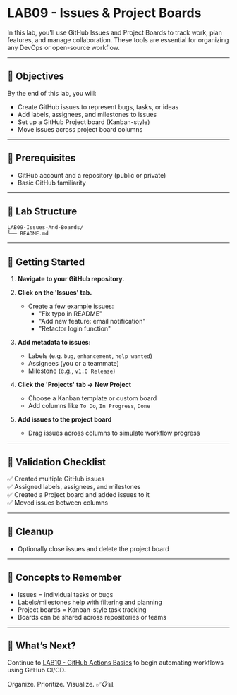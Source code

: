 # LAB09 - Issues & Project Boards

In this lab, you'll use GitHub Issues and Project Boards to track work, plan features, and manage collaboration. These tools are essential for organizing any DevOps or open-source workflow.

---

## 🎯 Objectives

By the end of this lab, you will:
- Create GitHub issues to represent bugs, tasks, or ideas
- Add labels, assignees, and milestones to issues
- Set up a GitHub Project board (Kanban-style)
- Move issues across project board columns

---

## 🧰 Prerequisites

- GitHub account and a repository (public or private)
- Basic GitHub familiarity

---

## 📁 Lab Structure

```
LAB09-Issues-And-Boards/
└── README.md
```

---

## 🚀 Getting Started

1. **Navigate to your GitHub repository.**
2. **Click on the 'Issues' tab.**
   - Create a few example issues:
     - "Fix typo in README"
     - "Add new feature: email notification"
     - "Refactor login function"

3. **Add metadata to issues:**
   - Labels (e.g. `bug`, `enhancement`, `help wanted`)
   - Assignees (you or a teammate)
   - Milestone (e.g., `v1.0 Release`)

4. **Click the 'Projects' tab → New Project**
   - Choose a Kanban template or custom board
   - Add columns like `To Do`, `In Progress`, `Done`

5. **Add issues to the project board**
   - Drag issues across columns to simulate workflow progress

---

## 🧪 Validation Checklist

✅ Created multiple GitHub issues  
✅ Assigned labels, assignees, and milestones  
✅ Created a Project board and added issues to it  
✅ Moved issues between columns

---

## 🧹 Cleanup
- Optionally close issues and delete the project board

---

## 🧠 Concepts to Remember
- Issues = individual tasks or bugs
- Labels/milestones help with filtering and planning
- Project boards = Kanban-style task tracking
- Boards can be shared across repositories or teams

---

## 💬 What’s Next?
Continue to [LAB10 - GitHub Actions Basics](../LAB10-GitHub-Actions-Basics/) to begin automating workflows using GitHub CI/CD.

Organize. Prioritize. Visualize. ✅📋📊
